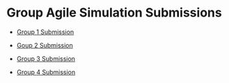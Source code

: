 # Group Agile Simulation Submissions

* [Group 1 Submission](https://docs.google.com/presentation/d/1Dyvoi1CuNSU7-Bgo57rgMhD93cEaV96HAk9d5BFS2rc/edit?usp=sharing)


* [Goup 2 Submission](https://docs.google.com/presentation/d/1od7IQSbojMGwdzP9QnLdGQbxrA83PL6ogiI5zAPaMmk/edit?usp=sharing)

* [Group 3 Submission](https://docs.google.com/presentation/d/1lRzZLxPSr9ofQvVXNXshsaD4cbgd-mks0tMdFrrAVFE/edit?ts=600f226a#slide=id.p)

* [Group 4 Submission](https://drive.google.com/drive/folders/1YKA19ciR9vYgVrkktqRZFoM34Sw6ST8n?usp=sharing)